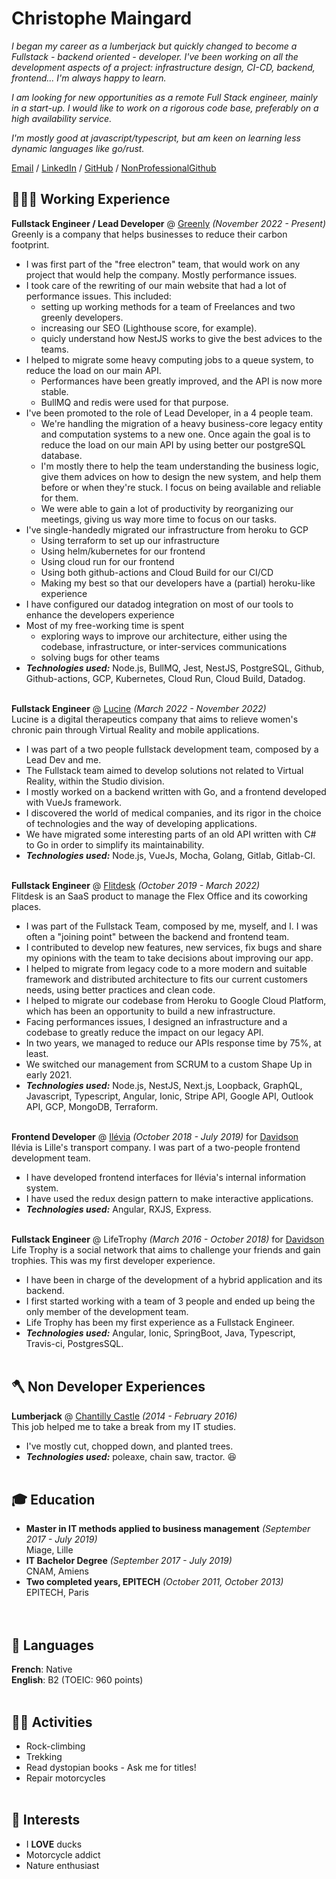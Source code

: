 # Christophe Maingard

_I began my career as a lumberjack but quickly changed to become a Fullstack - backend oriented - developer. I've been working on all the development aspects of a project: infrastructure design, CI-CD, backend, frontend... I'm always happy to learn._

_I am looking for new opportunities as a remote Full Stack engineer, mainly in a start-up. I would like to work on a rigorous code base, preferably on a high availability service._

_I'm mostly good at javascript/typescript, but am keen on learning less dynamic languages like go/rust._ <br>

[Email](mailto:christophe.maingard@epitech.eu) / [LinkedIn](https://www.linkedin.com/in/christophe-maingard-577879181/) / [GitHub](https://github.com/ChristopheMaingard/) / [NonProfessionalGithub](https://github.com/TocheVoronwe/)

## 🧑🏻‍💻 Working Experience

**Fullstack Engineer / Lead Developer** @ [Greenly](https://greenly.earth/) _(November 2022 - Present)_ <br>
Greenly is a company that helps businesses to reduce their carbon footprint.
- I was first part of the "free electron" team, that would work on any project that would help the company. Mostly performance issues.
- I took care of the rewriting of our main website that had a lot of performance issues. This included:
  - setting up working methods for a team of Freelances and two greenly developers.
  - increasing our SEO (Lighthouse score, for example).
  - quicly understand how NestJS works to give the best advices to the teams.
- I helped to migrate some heavy computing jobs to a queue system, to reduce the load on our main API.
  - Performances have been greatly improved, and the API is now more stable.
  - BullMQ and redis were used for that purpose.
- I've been promoted to the role of Lead Developer, in a 4 people team.
  - We're handling the migration of a heavy business-core legacy entity and computation systems to a new one. Once again the goal is to reduce the load on our main API by using better our postgreSQL database.
  - I'm mostly there to help the team understanding the business logic, give them advices on how to design the new system, and help them before or when they're stuck. I focus on being available and reliable for them.
  - We were able to gain a lot of productivity by reorganizing our meetings, giving us way more time to focus on our tasks.
- I've single-handedly migrated our infrastructure from heroku to GCP
  - Using terraform to set up our infrastructure
  - Using helm/kubernetes for our frontend
  - Using cloud run for our frontend
  - Using both github-actions and Cloud Build for our CI/CD
  - Making my best so that our developers have a (partial) heroku-like experience
- I have configured our datadog integration on most of our tools to enhance the developers experience
- Most of my free-working time is spent
  - exploring ways to improve our architecture, either using the codebase, infrastructure, or inter-services communications
  - solving bugs for other teams
- **_Technologies used:_** Node.js, BullMQ, Jest, NestJS, PostgreSQL, Github, Github-actions, GCP, Kubernetes, Cloud Run, Cloud Build, Datadog.<br><br>

**Fullstack Engineer** @ [Lucine](https://lucine.fr) _(March 2022 - November 2022)_ <br>
Lucine is a digital therapeutics company that aims to relieve women's chronic pain through Virtual Reality and mobile applications.
- I was part of a two people fullstack development team, composed by a Lead Dev and me.
- The Fullstack team aimed to develop solutions not related to Virtual Reality, within the Studio division.
- I mostly worked on a backend written with Go, and a frontend developed with VueJs framework.
- I discovered the world of medical companies, and its rigor in the choice of technologies and the way of developing applications.
- We have migrated some interesting parts of an old API written with C# to Go in order to simplify its maintainability. 
- **_Technologies used:_** Node.js, VueJs, Mocha, Golang, Gitlab, Gitlab-CI.<br><br>

**Fullstack Engineer** @ [Flitdesk](https://flitdesk.com/) _(October 2019 - March 2022)_ <br>
Flitdesk is an SaaS product to manage the Flex Office and its coworking places.
- I was part of the Fullstack Team, composed by me, myself, and I. I was often a "joining point" between the backend and frontend team.
- I contributed to develop new features, new services, fix bugs and share my opinions with the team to take decisions about improving our app.
- I helped to migrate from legacy code to a more modern and suitable framework and distributed architecture to fits our current customers needs, using better practices and clean code.
- I helped to migrate our codebase from Heroku to Google Cloud Platform, which has been an opportunity to build a new infrastructure.
- Facing performances issues, I designed an infrastructure and a codebase to greatly reduce the impact on our legacy API.
- In two years, we managed to reduce our APIs response time by 75%, at least.
- We switched our management from SCRUM to a custom Shape Up in early 2021.
- **_Technologies used:_** Node.js, NestJS, Next.js, Loopback, GraphQL, Javascript, Typescript, Angular, Ionic, Stripe API, Google API, Outlook API, GCP, MongoDB, Terraform.<br><br>

**Frontend Developer** @ [Ilévia](https://ilevia.fr/) _(October 2018 - July 2019)_ for [Davidson](https://davidson.fr) <br>
Ilévia is Lille's transport company. I was part of a two-people frontend development team.
- I have developed frontend interfaces for Ilévia's internal information system.
- I have used the redux design pattern to make interactive applications.
- **_Technologies used:_** Angular, RXJS, Express.
  <br><br>

**Fullstack Engineer** @ LifeTrophy _(March 2016 - October 2018)_ for [Davidson](https://davidson.fr) <br>
Life Trophy is a social network that aims to challenge your friends and gain trophies. This was my first developer experience.
- I have been in charge of the development of a hybrid application and its backend.
- I first started working with a team of 3 people and ended up being the only member of the development team.
- Life Trophy has been my first experience as a Fullstack Engineer.
- **_Technologies used:_** Angular, Ionic, SpringBoot, Java, Typescript, Travis-ci, PostgresSQL.
  <br><br>

## 🪓 Non Developer Experiences

**Lumberjack** @ [Chantilly Castle](https://www.chateaudechantilly.fr/) _(2014 - February 2016)_ <br>
This job helped me to take a break from my IT studies.
- I've mostly cut, chopped down, and planted trees.
- **_Technologies used:_** poleaxe, chain saw, tractor. 😆
  <br><br>

## 🎓 Education
- **Master in IT methods applied to business management** _(September 2017 - July 2019)_
  <br>Miage, Lille<br>
- **IT Bachelor Degree** _(September 2017 - July 2019)_
  <br>CNAM, Amiens<br>
- **Two completed years, EPITECH** _(October 2011, October 2013)_
  <br>EPITECH, Paris<br>
  <br><br>

## 💬 Languages

**French**: Native <br>
**English**: B2 (TOEIC: 960 points)
<br><br>

## 🧗🏻 Activities
- Rock-climbing
- Trekking
- Read dystopian books - Ask me for titles!
- Repair motorcycles
  <br><br>

## 🦆 Interests
- I **LOVE** ducks
- Motorcycle addict
- Nature enthusiast
  <br><br>
